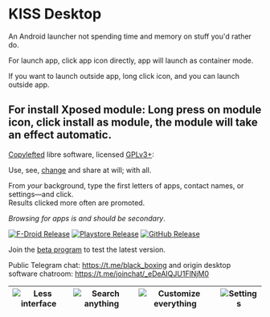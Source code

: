 KISS Desktop
======
An Android launcher not spending time and memory on stuff you'd rather do.

For launch app, click app icon directly, app will launch as container mode.

If you want to launch outside app, long click icon, and you can launch outside app.

## For install Xposed module: Long press on module icon, click install as module, the module will take an effect automatic.

[Copylefted](https://en.wikipedia.org/wiki/Copyleft) libre software, licensed [GPLv3+](https://github.com/Neamar/KISS/blob/master/LICENSE):

Use, see, [change](CONTRIBUTING.md) and share at will; with all.

From _your_ background, type the first letters of apps, contact names, or settings—and click.  
Results clicked more often are promoted.

_Browsing for apps is and should be secondary_.

[<img src="https://img.shields.io/f-droid/v/fr.neamar.kiss.svg?logo=f-droid&label=F-Droid&style=flat-square"
      alt="F-Droid Release"/>](https://f-droid.org/packages/fr.neamar.kiss)
[<img src="https://img.shields.io/endpoint?color=blue&logo=google-play&style=flat-square&url=https%3A%2F%2Fplayshields.herokuapp.com%2Fplay%3Fi%3Dfr.neamar.kiss%26l%3DGoogle%2520Play%26m%3D%24version"
      alt="Playstore Release"/>](https://play.google.com/store/apps/details?id=fr.neamar.kiss)
[<img src="https://img.shields.io/github/v/release/Neamar/KISS.svg?logo=github&label=GitHub&style=flat-square"
      alt="GitHub Release"/>](https://github.com/Neamar/KISS/releases)

Join the [beta program](https://play.google.com/apps/testing/fr.neamar.kiss/) to test the latest version.

Public Telegram chat: https://t.me/black_boxing and origin desktop software chatroom: https://t.me/joinchat/_eDeAIQJU1FlNjM0

|![Less interface](https://raw.githubusercontent.com/Neamar/KISS/master/fastlane/metadata/android/en-US/images/phoneScreenshots/1.png) | ![Search anything](https://raw.githubusercontent.com/Neamar/KISS/master/fastlane/metadata/android/en-US/images/phoneScreenshots/2.png) | ![Customize everything](https://raw.githubusercontent.com/Neamar/KISS/master/fastlane/metadata/android/en-US/images/phoneScreenshots/3.png) |![Settings](https://raw.githubusercontent.com/Neamar/KISS/master/fastlane/metadata/android/en-US/images/phoneScreenshots/4.png) |
|:-------------------:|:------------------------:|:-----------------:|:-----------------:|

